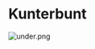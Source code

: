 # Kunterbunt
![under.png](https://github.com/Frankhag/Villa-Kunterbunt/blob/master/www/under.png?raw=true)
